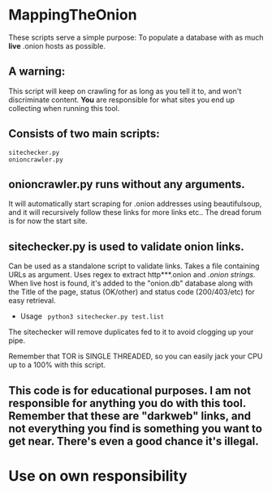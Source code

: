 # MappingTheOnion
These scripts serve a simple purpose: To populate a database with as much **live** .onion hosts as possible.
## A warning: 
This script will keep on crawling for as long as you tell it to, and won't discriminate content. **You** are responsible for what sites you end up collecting when running this tool.

## Consists of two main scripts:
    sitechecker.py
    onioncrawler.py
    
 ## onioncrawler.py runs without any arguments.
 It will automatically start scraping for .onion addresses using beautifulsoup, and it will recursively follow these links for more links etc.. The dread forum is for now the start site.
 
 ## sitechecker.py is used to validate onion links. 
 Can be used as a standalone script to validate links. Takes a file containing URLs as argument. Uses regex to extract http***.onion and *.onion strings.* When live host is found, it's added to the "onion.db" database along with the Title of the page, status (OK/other) and status code (200/403/etc) for easy retrieval.
 
 * Usage 
 ` python3 sitechecker.py test.list`
 
 The sitechecker will remove duplicates fed to it to avoid clogging up your pipe.
 
 Remember that TOR is SINGLE THREADED, so you can easily jack your CPU up to a 100% with this script.
 
 ## This code is for educational purposes. I am not responsible for anything you do with this tool. Remember that these are "darkweb" links, and not everything you find is something you want to get near. There's even a good chance it's illegal. 
 
 # Use on own responsibility
